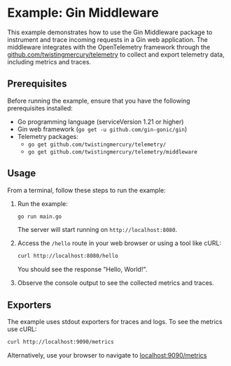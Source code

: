 # Example: Gin Middleware

This example demonstrates how to use the Gin Middleware package to instrument and trace incoming requests in a Gin web application. The middleware integrates with the OpenTelemetry framework through the [github.com/twistingmercury/telemetry](https://github.com/twistingmercury/telemetry/blob/main/readme.md) to collect and export telemetry data, including metrics and traces.

## Prerequisites

Before running the example, ensure that you have the following prerequisites installed:

- Go programming language (serviceVersion 1.21 or higher)
- Gin web framework (`go get -u github.com/gin-gonic/gin`)
- Telemetry packages:
    - `go get github.com/twistingmercury/telemetry/`
    - `go get github.com/twistingmercury/telemetry/middleware`

## Usage

From a terminal, follow these steps to run the example:

1. Run the example:

   ```bash
   go run main.go
   ```

   The server will start running on `http://localhost:8080`.

2. Access the `/hello` route in your web browser or using a tool like cURL:

   ```bash
   curl http://localhost:8080/hello
   ```

   You should see the response "Hello, World!".

3. Observe the console output to see the collected metrics and traces.

## Exporters

The example uses stdout exporters for traces and logs. To see the metrics use cURL:

   ```bash
   curl http://localhost:9090/metrics
   ```

Alternatively, use your browser to navigate to [localhost:9090/metrics](http://localhost:9090/metrics)